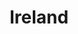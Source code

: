 ---
title: Ireland
indice: 0.37344466258203485
years:
- year: '1995'
  indice: 0.3600696224032464
- year: '1996'
  indice: 0.3596157386150696
- year: '1997'
  indice: 0.35536891067045645
- year: '1998'
  indice: 0.35543653671861697
- year: '1999'
  indice: 0.35946435194279486
- year: '2000'
  indice: 0.36035755247318757
- year: '2001'
  indice: 0.3520487138380335
- year: '2002'
  indice: 0.3427274691930872
- year: '2003'
  indice: 0.3647615984503382
- year: '2004'
  indice: 0.3770593520940243
- year: '2005'
  indice: 0.3874432032931415
- year: '2006'
  indice: 0.38892788513200005
- year: '2007'
  indice: 0.3992377457635153
- year: '2008'
  indice: 0.4151970320361233
- year: '2009'
  indice: 0.40956779063083865
- year: '2010'
  indice: 0.4275182825673295
- year: '2011'
  indice: 0.4146504119318772
- year: '2012'
  indice: 0.4197294641059697
- year: '2013'
  indice: 0.4209112450498004
- year: '2014'
  indice: 0.4251578180394239
- year: '2015'
  indice: 0.3458808520598632
- year: '2016'
  indice: 0.3540708725297602
- year: '2017'
  indice: 0.3615077999384444
- year: '2018'
  indice: 0.3684634237958268
- year: '2019'
  indice: 0.3805219569237747
- year: '2020'
  indice: 0.37344466258203485
---